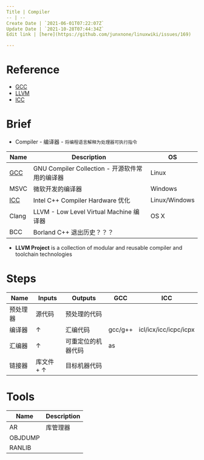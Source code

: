```yaml
---
Title | Compiler
-- | --
Create Date | `2021-06-01T07:22:07Z`
Update Date | `2021-10-28T07:44:34Z`
Edit link | [here](https://github.com/junxnone/linuxwiki/issues/169)

---
```

# Reference
- [GCC](https://gcc.gnu.org/)
- [LLVM](https://llvm.org/)
- [ICC](https://software.intel.com/content/www/us/en/develop/documentation/cpp-compiler-developer-guide-and-reference/top.html)

# Brief
- Compiler - 编译器 - `将编程语言解释为处理器可执行指令`


Name | Description | OS 
-- | -- | --
[GCC](/GCC) | GNU Compiler Collection - 开源软件常用的编译器 | Linux
MSVC | 微软开发的编译器 | Windows
[ICC](/Intel_Compiler) | Intel C++ Compiler Hardware 优化 | Linux/Windows
Clang | LLVM - Low Level Virtual Machine 编译器  | OS X
BCC | Borland C++ 退出历史？？？

- **LLVM Project** is a collection of modular and reusable compiler and toolchain technologies

# Steps

Name | Inputs | Outputs | GCC | ICC
-- | -- | -- | -- | -- 
预处理器 | 源代码 | 预处理的代码
编译器 | ↑ | 汇编代码 | gcc/g++ | icl/icx/icc/icpc/icpx
汇编器 | ↑ | 可重定位的机器代码 | as |
链接器 | 库文件 + ↑ | 目标机器代码


# Tools 

Name | Description
-- | --
AR | 库管理器
OBJDUMP |
RANLIB |

